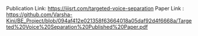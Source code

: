 Publication Link: https://ijisrt.com/targeted-voice-separation
Paper Link : https://github.com/Varsha-Kini/BE_Project/blob/094af412e021358f63664018a05daf92d4f6668a/Targeted%20Voice%20Separation%20Published%20Paper.pdf
